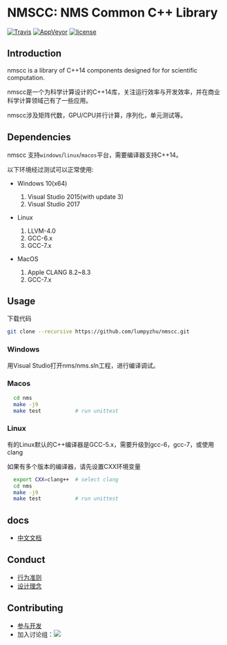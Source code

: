 # NMSCC: NMS Common C++ Library

[![Travis](https://img.shields.io/travis/lumpyzhu/nmscc.svg)](https://travis-ci.org/lumpyzhu/nmscc)
[![AppVeyor](https://img.shields.io/appveyor/ci/lumpyzhu/nmscc.svg)](https://ci.appveyor.com/project/lumpyzhu/nmscc)
[![license](https://img.shields.io/github/license/lumpyzhu/nmscc.svg)](https://www.gnu.org/licenses/lgpl.html)

## Introduction

nmscc is a library of C++14 components designed for for scientific computation.

nmscc是一个为科学计算设计的C++14库，关注运行效率与开发效率，并在商业科学计算领域己有了一些应用。

nmscc涉及矩阵代数，GPU/CPU并行计算，序列化，单元测试等。

## Dependencies

  nmscc 支持`windows`/`linux`/`macos`平台，需要编译器支持C++14。

  以下环境经过测试可以正常使用:

- Windows 10(x64)
  1. Visual Studio 2015(with update 3)
  1. Visual Studio 2017

- Linux
  1. LLVM-4.0
  1. GCC-6.x
  1. GCC-7.x

- MacOS
  1. Apple CLANG 8.2~8.3
  1. GCC-7.x

## Usage

下载代码

``` bash
git clone --recursive https://github.com/lumpyzhu/nmscc.git
```

### Windows

  用Visual Studio打开nms/nms.sln工程，进行编译调试。

### Macos

``` bash
  cd nms
  make -j9
  make test           # run unittest
```

### Linux

  有的Linux默认的C++编译器是GCC-5.x，需要升级到gcc-6，gcc-7，或使用clang

  如果有多个版本的编译器，请先设置CXX环境变量

``` bash
  export CXX=clang++  # select clang
  cd nms
  make -j9
  make test           # run unittest
```

## docs

- [中文文档](https://github.com/lumpyzhu/nmscc.docs/blob/master/index.md)

## Conduct

- [行为准则](CODE_OF_CONDUCT.md)
- [设计理念](https://github.com/lumpyzhu/nmscc.docs/blob/master/design.md)

## Contributing

- [参与开发](CONTRIBUTING.md)
- 加入讨论组：[![](http://pub.idqqimg.com/wpa/images/group.png)](http://shang.qq.com/wpa/qunwpa?idkey=a0620b52bdec9dd90ac5e705dafadd5a8668341aeb9126db745413e8dee0bc87)
